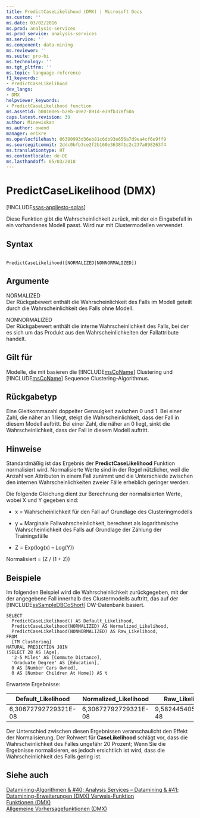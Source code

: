 ```yaml
---
title: PredictCaseLikelihood (DMX) | Microsoft Docs
ms.custom: ''
ms.date: 03/02/2016
ms.prod: analysis-services
ms.prod_service: analysis-services
ms.service: ''
ms.component: data-mining
ms.reviewer: ''
ms.suite: pro-bi
ms.technology: ''
ms.tgt_pltfrm: ''
ms.topic: language-reference
f1_keywords:
- PredictCaseLikelihood
dev_langs:
- DMX
helpviewer_keywords:
- PredictCaseLikelihood function
ms.assetid: b00180e5-b2eb-49e2-891d-e39fb378f50a
caps.latest.revision: 39
author: Minewiskan
ms.author: owend
manager: erikre
ms.openlocfilehash: 06300993d36eb81c6db93e656a7d9ea4cf6e9ff9
ms.sourcegitcommit: 2ddc0bfb3ce2f2b160e3638f1c2c237a898263f4
ms.translationtype: HT
ms.contentlocale: de-DE
ms.lasthandoff: 05/03/2018
---
```

# <a name="predictcaselikelihood-dmx"></a>PredictCaseLikelihood (DMX)
[!INCLUDE[ssas-appliesto-sqlas](../includes/ssas-appliesto-sqlas.md)]

  Diese Funktion gibt die Wahrscheinlichkeit zurück, mit der ein Eingabefall in ein vorhandenes Modell passt. Wird nur mit Clustermodellen verwendet.  
  
## <a name="syntax"></a>Syntax  
  
```  
  
PredictCaseLikelihood([NORMALIZED|NONNORMALIZED])  
```  
  
## <a name="arguments"></a>Argumente  
 NORMALIZED  
 Der Rückgabewert enthält die Wahrscheinlichkeit des Falls im Modell geteilt durch die Wahrscheinlichkeit des Falls ohne Modell.  
  
 NONNORMALIZED  
 Der Rückgabewert enthält die interne Wahrscheinlichkeit des Falls, bei der es sich um das Produkt aus den Wahrscheinlichkeiten der Fallattribute handelt.  
  
## <a name="applies-to"></a>Gilt für  
 Modelle, die mit basieren die [!INCLUDE[msCoName](../includes/msconame-md.md)] Clustering und [!INCLUDE[msCoName](../includes/msconame-md.md)] Sequence Clustering-Algorithmus.  
  
## <a name="return-type"></a>Rückgabetyp  
 Eine Gleitkommazahl doppelter Genauigkeit zwischen 0 und 1. Bei einer Zahl, die näher an 1 liegt, steigt die Wahrscheinlichkeit, dass der Fall in diesem Modell auftritt. Bei einer Zahl, die näher an 0 liegt, sinkt die Wahrscheinlichkeit, dass der Fall in diesem Modell auftritt.  
  
## <a name="remarks"></a>Hinweise  
 Standardmäßig ist das Ergebnis der **PredictCaseLikelihood** Funktion normalisiert wird. Normalisierte Werte sind in der Regel nützlicher, weil die Anzahl von Attributen in einem Fall zunimmt und die Unterschiede zwischen den internen Wahrscheinlichkeiten zweier Fälle erheblich geringer werden.  
  
 Die folgende Gleichung dient zur Berechnung der normalisierten Werte, wobei X und Y gegeben sind:  
  
-   x = Wahrscheinlichkeit für den Fall auf Grundlage des Clusteringmodells  
  
-   y = Marginale Fallwahrscheinlichkeit, berechnet als logarithmische Wahrscheinlichkeit des Falls auf Grundlage der Zählung der Trainingsfälle  
  
-   Z = Exp(log(x) – Log(Y))  
  
 Normalisiert = (Z / (1 + Z))  
  
## <a name="examples"></a>Beispiele  
 Im folgenden Beispiel wird die Wahrscheinlichkeit zurückgegeben, mit der der angegebene Fall innerhalb des Clustermodells auftritt, das auf der [!INCLUDE[ssSampleDBCoShort](../includes/sssampledbcoshort-md.md)] DW-Datenbank basiert.  
  
```  
SELECT  
  PredictCaseLikelihood() AS Default_Likelihood,  
  PredictCaseLikelihood(NORMALIZED) AS Normalized_Likelihood,  
  PredictCaseLikelihood(NONNORMALIZED) AS Raw_Likelihood,  
FROM  
  [TM Clustering]  
NATURAL PREDICTION JOIN  
(SELECT 28 AS [Age],  
  '2-5 Miles' AS [Commute Distance],  
  'Graduate Degree' AS [Education],  
  0 AS [Number Cars Owned],  
  0 AS [Number Children At Home]) AS t  
```  
  
 Erwartete Ergebnisse:  
  
|Default_Likelihood|Normalized_Likelihood|Raw_Likelihood|  
|-------------------------|----------------------------|---------------------|  
|6,30672792729321E-08|6,30672792729321E-08|9,5824454056846E-48|  
  
 Der Unterschied zwischen diesen Ergebnissen veranschaulicht den Effekt der Normalisierung. Der Rohwert für **CaseLikelihood** schlägt vor, dass die Wahrscheinlichkeit des Falles ungefähr 20 Prozent; Wenn Sie die Ergebnisse normalisieren, es jedoch ersichtlich ist wird, dass die Wahrscheinlichkeit des Falls gering ist.  
  
## <a name="see-also"></a>Siehe auch  
 [Datamining-Algorithmen & #40; Analysis Services – Datamining & #41;](../analysis-services/data-mining/data-mining-algorithms-analysis-services-data-mining.md)   
 [Datamining-Erweiterungen &#40;DMX&#41; Verweis-Funktion](../dmx/data-mining-extensions-dmx-function-reference.md)   
 [Funktionen &#40;DMX&#41;](../dmx/functions-dmx.md)   
 [Allgemeine Vorhersagefunktionen &#40;DMX&#41;](../dmx/general-prediction-functions-dmx.md)  
  
  

